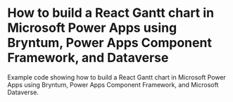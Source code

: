 # How to build a React Gantt chart in Microsoft Power Apps using Bryntum, Power Apps Component Framework, and Dataverse

Example code showing how to build a React Gantt chart in Microsoft Power Apps using Bryntum, Power Apps Component Framework, and Microsoft Dataverse.